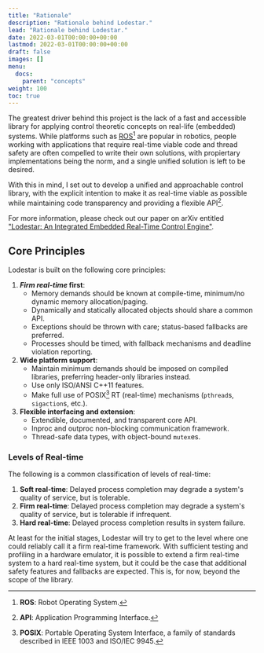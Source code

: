```yaml
---
title: "Rationale"
description: "Rationale behind Lodestar."
lead: "Rationale behind Lodestar."
date: 2022-03-01T00:00:00+00:00
lastmod: 2022-03-01T00:00:00+00:00
draft: false
images: []
menu:
  docs:
    parent: "concepts"
weight: 100
toc: true
---
```


The greatest driver behind this project is the lack of a fast and
accessible library for applying control theoretic concepts on real-life
(embedded) systems. While platforms such as
[ROS](https://www.ros.org/)[^ros] are popular in robotics, people
working with applications that require real-time viable code and thread
safety are often compelled to write their own solutions, with
propiertary implementations being the norm, and a single unified
solution is left to be desired.

With this in mind, I set out to develop a unified and approachable
control library, with the explicit intention to make it as real-time
viable as possible while maintaining code transparency and providing a
flexible API[^api].

For more information, please check out our paper on arXiv entitled ["Lodestar: An Integrated Embedded Real-Time Control Engine"](https://arxiv.org/abs/2203.00649).

## Core Principles

Lodestar is built on the following core principles:

1. ***Firm real-time* first**:
    * Memory demands should be known at compile-time, minimum/no dynamic
        memory allocation/paging.
    * Dynamically and statically allocated objects should share a common
        API.
    * Exceptions should be thrown with care; status-based fallbacks are
        preferred.
    * Processes should be timed, with fallback mechanisms and deadline
        violation reporting.
2. **Wide platform support**:
    * Maintain minimum demands should be imposed on compiled libraries,
        preferring header-only libraries instead.
    * Use only ISO/ANSI C++11 features.
    * Make full use of POSIX[^posix] RT (real-time) mechanisms
        (`pthread`s, `sigaction`s, etc.). 
3. **Flexible interfacing and extension**:
    * Extendible, documented, and transparent core API.
    * Inproc and outproc non-blocking communication framework.
    * Thread-safe data types, with object-bound `mutex`es.

### Levels of Real-time

The following is a common classification of levels of real-time:

1. **Soft real-time**: Delayed process completion may degrade a system's
    quality of service, but is tolerable.
2. **Firm real-time**: Delayed process completion may degrade a system's
    quality of service, but is tolerable if infrequent.
3. **Hard real-time**: Delayed process completion results in system
    failure.

At least for the initial stages, Lodestar will try to get to the level
where one could reliably call it a firm real-time framework. With
sufficient testing and profiling in a hardware emulator, it is possible
to extend a firm real-time system to a hard real-time system, but it
could be the case that additional safety features and fallbacks are
expected. This is, for now, beyond the scope of the library.

[^ros]: **ROS**: Robot Operating System.

[^api]: **API**: Application Programming Interface.

[^posix]: **POSIX**: Portable Operating System Interface, a family of standards
described in IEEE 1003 and ISO/IEC 9945.

[^slicot]: **SLICOT**: Subroutine Library in Systems and Control Theory.

[^ginac]: **GiNaC**: GiNac is Not a CAS (Computer Algebra System).

[^bsd]: **BSD**: Berkeley Software Distribution, a family of licenses.